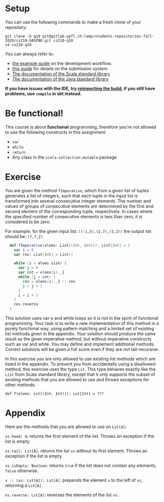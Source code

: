 # Setup

You can use the following commands to make a fresh clone of your repository:

```
git clone -b q10 git@gitlab.epfl.ch:lamp/students-repositories-fall-2020/cs210-GASPAR.git cs210-q10
cd cs210-q10
```

You can always refer to:
  * [the example guide](https://gitlab.epfl.ch/lamp/cs210/blob/master/labs/example-lab.md) on the development workflow.
  * [this guide](https://gitlab.epfl.ch/lamp/cs210/blob/master/labs/grading-and-submission.md) for details on the submission system.
  * [The documentation of the Scala standard library](https://www.scala-lang.org/files/archive/api/2.13.3)
  * [The documentation of the Java standard
    library](https://docs.oracle.com/en/java/javase/15/docs/api/index.html)

**If you have issues with the IDE, try [reimporting the build](https://gitlab.epfl.ch/lamp/cs210/-/blob/master/labs/example-lab.md#ide-features-like-type-on-hover-or-go-to-definition-do-not-work), if you still have problems, use `compile` in sbt instead.**

# Be functional!

This course is about **functional** programming, therefore you're not allowed to use the following
constructs in this assignment:
- `var`
- `while`
- `return`
- Any class in the `scala.collection.mutable` package

# Exercise

You are given the method `fImperative`, which from a given list of tuples generates a list of integers, such that each tuple in the input list is transformed into several consecutive integer elements. The number and values of groups of consecutive elements are determined by the first and second element of the corresponding tuple, respectively. In cases where the specified number of consecutive elements is less than zero, it is considered to be zero.

For example, for the given input list: `((-1,5),(2,7),(1,2))` the output list should be: `(7,7,2)`.


```scala
  def fImperative(elems: List[(Int, Int)]): List[Int] = {
    var i = 0
    var res: List[Int] = List()

    while (i < elems.size) {
      var j = 0
      var cnt = elems(i)._1
      while (j < cnt) {
        res = elems(i)._2 :: res
        j = j + 1
      }
      i = i + 1
    }
    res.reverse
  }
```

This solution uses var-s and while loops so it is not in the spirit of functional programming. Your task is to write a new implementation of this method in a purely functional way, using pattern matching and a limited set of existing list methods given in the appendix. Your solution should produce the same result as the given imperative method, but without imperative constructs such as var and while. You may define and implement additional methods. Correct solutions will be given a full score even if they are not tail-recursive.

In this exercise you are only allowed to use existing list methods which are listed in the appendix. To prevent you from accidentally using a disallowed method, this exercise uses the type `Lst`. This type behaves exactly like the `List` from Scala standard library, except that it only supports the subset of existing methods that you are allowed to use and throws exceptions for other methods.

`def f(elems: Lst[(Int, Int)]): Lst[Int] = ???`

# Appendix

Here are the methods that you are allowed to use on `Lst[A]`:

`xs.head: A`: returns the first element of the list. Throws an exception if the list is empty.

`xs.tail: Lst[A]`: returns the list `xs` without its first element. Throws an exception if the list is empty.

`xs.isEmpty: Boolean`: returns `true` if the list does not contain any elements, `false` otherwise.

`x :: (xs: Lst[A]): Lst[A]`: prepends the element `x` to the left of `xs`, returning a `Lst[A]`.

`xs.reverse: Lst[A]`: reverses the elements of the list `xs`.
